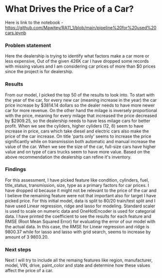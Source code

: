 # What Drives the Price of a Car?
Here is link to the notebook  - https://github.com/Mawitey/RA11_1/blob/main/pipeline%20for%20used%20cars.ipynb

###  Problem statement
Here the dealership is trying to identify what factors make a car more or less expensive, Out of the given 426K car I have dropped some records with missing values and I am considering car prices of more than $0 prices since the project is for dealership. 

### Results
From our model, I picked the top 50 of the results to look into. To start with the year of the car, for every new car (meaning increase in the year) the car price increase by $3814.14 dollars so the dealer needs to have more newer car for more revenue. On the other hand the milage is inversely proportional with the price, meaning for every milage that increased the price decreased by $2909.25, so the dealership needs to have less milage cars for better profit. When we see the cyliders, higher cyliders (12, 8) seem to have increase in price, cars which take diesel and electric cars also make the price of the car increase. On title 'parts only' seems to increase the price significantly while on transmission both automatic and manual increase the value of the car. When we see the size of the car, full-size cars have higher value and on type of cars trucks seem to have more value. Based on the above recommendation the dealership can refine it's inventory. 

### Findings
For this assessment, I have picked feature like condition, cylinders, fuel, title_status, transmission, size, type as a primary factors for car prices. I have dropped id because it might not be relevant to the price of the car and I believe the remaining feature were not that important also for target I have picked price. For this initial model, data is split to 80/20 train/test split and I have used Linear regression, ridge and lasso for modeling. Standard scaler is used to scale on numeric data and OneHotEncoder is used for categorial data. I have printed the coefficient to see the results for each feature and RMSE (Root Mean Squared Error) for evaluating the error of our model with the actual data. In this case, the RMSE for Linear regression and ridge is 9800.37 while for lasso and lasso with grid search, seems to increase by amount of 3 9803.20.

### Next steps
Next I will try to include all the remaing features like region, manufacturer, model, VIN, drive, paint_color and state and determine how these values affect the price of a car.
